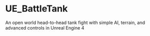 # UE_BattleTank
An open world head-to-head tank fight with simple AI, terrain, and advanced controls in Unreal Engine 4
